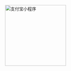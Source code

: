 

<img src="https://user-images.githubusercontent.com/45973908/113955921-38efa580-984f-11eb-9502-ff0493ef6489.PNG" width="200"  alt="支付宝小程序"/>
